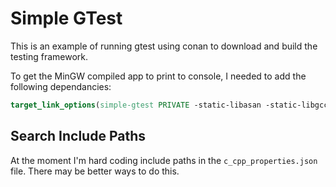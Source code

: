 # Simple GTest

This is an example of running gtest using conan to download and build the testing framework.

To get the MinGW compiled app to print to console, I needed to add the following dependancies:

```cmake
target_link_options(simple-gtest PRIVATE -static-libasan -static-libgcc -static-libstdc++)
```

## Search Include Paths

At the moment I'm hard coding include paths in the `c_cpp_properties.json` file. There may be better ways to
do this.